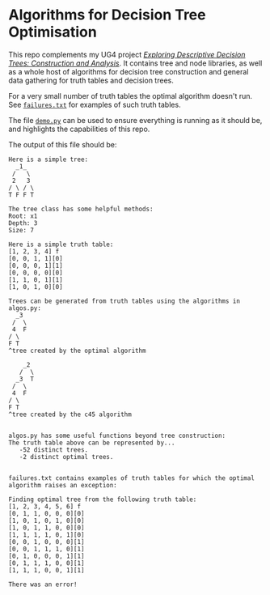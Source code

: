 # Algorithms for Decision Tree Optimisation

This repo complements my UG4 project *[Exploring Descriptive Decision Trees: Construction and Analysis](https://drive.google.com/file/d/11bFZSwtXkkHUWHHrOG2bVbiIdH6qV9v4/view?usp=sharing)*. It contains tree and node libraries, as well as a whole host of algorithms for decision tree construction and general data gathering for truth tables and decision trees.

For a very small number of truth tables the optimal algorithm doesn't run. See [``failures.txt``](/failures.txt) for examples of such truth tables.

The file [``demo.py``](/demo.py) can be used to ensure everything is running as it should be, and highlights the capabilities of this repo.

The output of this file should be:

```
Here is a simple tree:
  _1_  
 /   \ 
 2   3 
/ \ / \
T F F T

The tree class has some helpful methods:
Root: x1
Depth: 3
Size: 7

Here is a simple truth table:
[1, 2, 3, 4] f
[0, 0, 1, 1][0]
[0, 0, 0, 1][1]
[0, 0, 0, 0][0]
[1, 1, 0, 1][1]
[1, 0, 1, 0][0]

Trees can be generated from truth tables using the algorithms in algos.py:
  _3 
 /  \
 4  F
/ \  
F T  
^tree created by the optimal algorithm

    _2 
   /  \
  _3  T
 /  \  
 4  F  
/ \    
F T    
^tree created by the c45 algorithm


algos.py has some useful functions beyond tree construction:
The truth table above can be represented by...
   -52 distinct trees.
   -2 distinct optimal trees.


failures.txt contains examples of truth tables for which the optimal algorithm raises an exception:

Finding optimal tree from the following truth table:
[1, 2, 3, 4, 5, 6] f
[0, 1, 1, 0, 0, 0][0]
[1, 0, 1, 0, 1, 0][0]
[1, 0, 1, 1, 0, 0][0]
[1, 1, 1, 1, 0, 1][0]
[0, 0, 1, 0, 0, 0][1]
[0, 0, 1, 1, 1, 0][1]
[0, 1, 0, 0, 0, 1][1]
[0, 1, 1, 1, 0, 0][1]
[1, 1, 1, 0, 0, 1][1]

There was an error!
```
